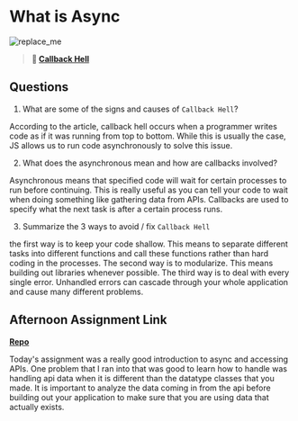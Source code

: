 # What is Async

![replace_me](https://codeworks.blob.core.windows.net/public/assets/img/illustrations/placeholder.svg)

> **📖 [Callback Hell](https://codeworksacademy.com/fs-student-guide/resources/wk4/01-Callbacks)**

## Questions

1. What are some of the signs and causes of `Callback Hell`?

According to the article, callback hell occurs when a programmer writes code as if it was running from top to bottom. While this is usually the case, JS allows us to run code asynchronously to solve this issue. 

2. What does the asynchronous mean and how are callbacks involved?

Asynchronous means that specified code will wait for certain processes to run before continuing. This is really useful as you can tell your code to wait when doing something like gathering data from APIs. Callbacks are used to specify what the next task is after a certain process runs. 

3. Summarize the 3 ways to avoid / fix `Callback Hell`

the first way is to keep your code shallow. This means to separate different tasks into different functions and call these functions rather than hard coding in the processes. The second way is to modularize. This means building out libraries whenever possible. The third way is to deal with every single error. Unhandled errors can cascade through your whole application and cause many different problems.

## Afternoon Assignment Link

**[Repo](https://github.com/CALEBELLIOTT/GregsList-w3d3)**

Today's assignment was a really good introduction to async and accessing APIs. One problem that I ran into that was good to learn how to handle was handling api data when it is different than the datatype classes that you made. It is important to analyze the data coming in from the api before building out your application to make sure that you are using data that actually exists.